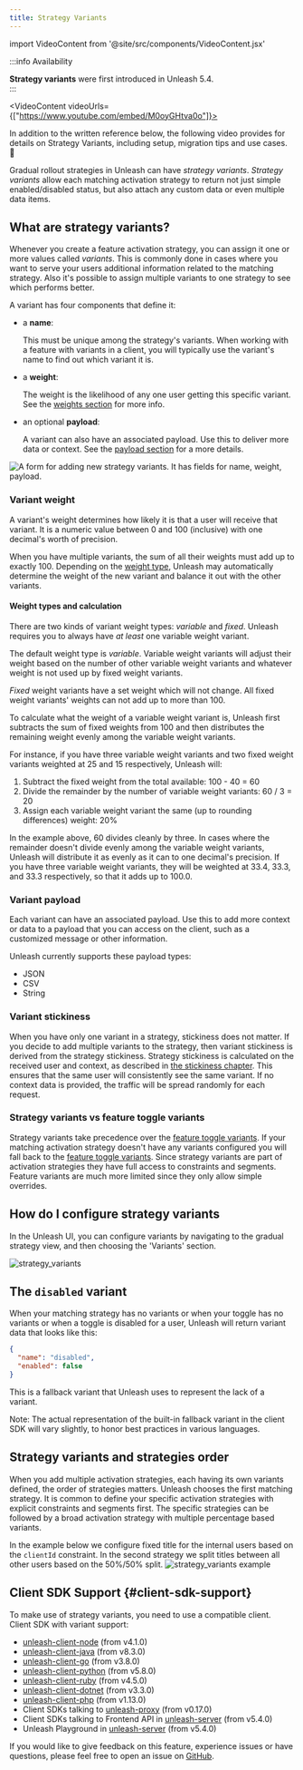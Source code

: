 ```yaml
---
title: Strategy Variants
---
```


import VideoContent from '@site/src/components/VideoContent.jsx'

:::info Availability

**Strategy variants** were first introduced in Unleash 5.4.  
:::


<VideoContent videoUrls={["https://www.youtube.com/embed/M0oyGHtva0o"]}>

In addition to the written reference below, the following video provides for details on Strategy Variants, including setup, migration tips and use cases. 🍿  

</VideoContent>

Gradual rollout strategies in Unleash can have _strategy variants_. _Strategy variants_ allow each matching activation strategy to return not just simple enabled/disabled status, but
also attach any custom data or even multiple data items. 

## What are strategy variants?

Whenever you create a feature activation strategy, you can assign it one or more values called _variants_.
This is commonly done in cases where you want to serve your users additional information related to the matching strategy.
Also it's possible to assign multiple variants to one strategy to see which performs better. 

A variant has four components that define it:
- a **name**:

    This must be unique among the strategy's variants. When working with a feature with variants in a client, you will typically use the variant's name to find out which variant it is.

- a **weight**:

    The weight is the likelihood of any one user getting this specific variant. See the [weights section](#variant-weight) for more info.

- an optional **payload**:

    A variant can also have an associated payload. Use this to deliver more data or context. See the [payload section](#variant-payload) for a more details.


![A form for adding new strategy variants. It has fields for name, weight, payload.](/img/strategy-variant-creation-form.png 'Creating a new strategy variant')

### Variant weight

A variant's weight determines how likely it is that a user will receive that variant. It is a numeric value between 0 and 100 (inclusive) with one decimal's worth of precision.

When you have multiple variants, the sum of all their weights must add up to exactly 100. Depending on the [weight type](#weight-types), Unleash may automatically determine the weight of the new variant and balance it out with the other variants.

#### Weight types and calculation

There are two kinds of variant weight types: _variable_ and _fixed_. Unleash requires you to always have _at least_ one variable weight variant.

The default weight type is _variable_. Variable weight variants will adjust their weight based on the number of other variable weight variants and whatever weight is not used up by fixed weight variants.

_Fixed_ weight variants have a set weight which will not change. All fixed weight variants' weights can not add up to more than 100.

To calculate what the weight of a variable weight variant is, Unleash first subtracts the sum of fixed weights from 100 and then distributes the remaining weight evenly among the variable weight variants.

For instance, if you have three variable weight variants and two fixed weight variants weighted at 25 and 15 respectively, Unleash will:
1. Subtract the fixed weight from the total available: 100 - 40 = 60
2. Divide the remainder by the number of variable weight variants: 60 / 3 = 20
3. Assign each variable weight variant the same (up to rounding differences) weight: 20%

In the example above, 60 divides cleanly by three. In cases where the remainder doesn't divide evenly among the variable weight variants, Unleash will distribute it as evenly as it can to one decimal's precision. If you have three variable weight variants, they will be weighted at 33.4, 33.3, and 33.3 respectively, so that it adds up to 100.0.

### Variant payload

Each variant can have an associated payload. Use this to add more context or data to a payload that you can access on the client, such as a customized message or other information.

Unleash currently supports these payload types:

- JSON
- CSV
- String

### Variant stickiness

When you have only one variant in a strategy, stickiness does not matter. If you decide to add multiple variants to the strategy, then variant stickiness is derived from the strategy stickiness.
Strategy stickiness is calculated on the received user and context, as described in [the stickiness chapter](./stickiness.md). This ensures that the same user will consistently see the same variant. If no context data is provided, the traffic will be spread randomly for each request.

### Strategy variants vs feature toggle variants

Strategy variants take precedence over the [feature toggle variants](./feature-toggle-variants.md). If your matching activation strategy doesn't have any variants configured you will fall back to the [feature toggle variants](./feature-toggle-variants.md).
Since strategy variants are part of activation strategies they have full access to constraints and segments. Feature variants are much more limited since they only allow simple overrides. 

## How do I configure strategy variants

In the Unleash UI, you can configure variants by navigating to the gradual strategy view, and then choosing the 'Variants' section.

![strategy_variants](/img/strategy-variants.png 'Strategy Variants')

## The `disabled` variant

When your matching strategy has no variants or when your toggle has no variants or when a toggle is disabled for a user, Unleash will return variant data that looks like this:

```json
{
  "name": "disabled",
  "enabled": false
}
```

This is a fallback variant that Unleash uses to represent the lack of a variant.

Note: The actual representation of the built-in fallback variant in the client SDK will vary slightly, to honor best practices in various languages.

## Strategy variants and strategies order

When you add multiple activation strategies, each having its own variants defined, the order of strategies matters. Unleash chooses the first matching strategy.
It is common to define your specific activation strategies with explicit constraints and segments first. The specific strategies can be followed by a 
broad activation strategy with multiple percentage based variants. 

In the example below we configure fixed title for the internal users based on the `clientId` constraint. In the second strategy we split titles between all other users
based on the 50%/50% split. 
![strategy_variants example](/img/strategy-variants-example.png 'Strategy Variants example')

## Client SDK Support {#client-sdk-support}

To make use of strategy variants, you need to use a compatible client. Client SDK with variant support:

- [unleash-client-node](https://github.com/Unleash/unleash-client-node) (from v4.1.0)
- [unleash-client-java](https://github.com/Unleash/unleash-client-java) (from v8.3.0)
- [unleash-client-go](https://github.com/Unleash/unleash-client-go) (from v3.8.0)
- [unleash-client-python](https://github.com/Unleash/unleash-client-python) (from v5.8.0)
- [unleash-client-ruby](https://github.com/Unleash/unleash-client-ruby) (from v4.5.0)
- [unleash-client-dotnet](https://github.com/Unleash/unleash-client-dotnet) (from v3.3.0)
- [unleash-client-php](https://github.com/Unleash/unleash-client-php) (from v1.13.0)
- Client SDKs talking to [unleash-proxy](https://github.com/Unleash/unleash-proxy) (from v0.17.0) 
- Client SDKs talking to Frontend API in [unleash-server](https://github.com/Unleash/unleash) (from v5.4.0)
- Unleash Playground in [unleash-server](https://github.com/Unleash/unleash) (from v5.4.0)


If you would like to give feedback on this feature, experience issues or have questions, please feel free to open an issue on [GitHub](https://github.com/Unleash/unleash/).
